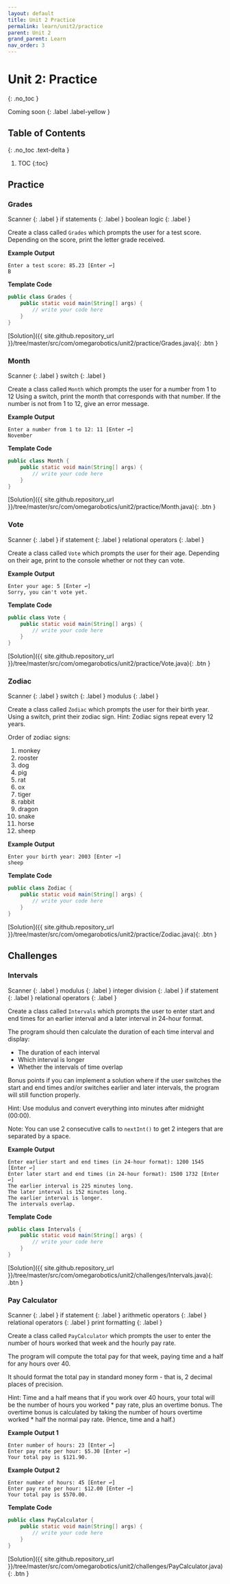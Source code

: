 ```yaml
---
layout: default
title: Unit 2 Practice
permalink: learn/unit2/practice
parent: Unit 2
grand_parent: Learn
nav_order: 3
---
```


<!-- prettier-ignore-start -->

# Unit 2: Practice
{: .no_toc }

Coming soon
{: .label .label-yellow }

## Table of Contents
{: .no_toc .text-delta }

1. TOC
{:toc}

<!-- prettier-ignore-end -->

## Practice

### Grades

<!-- prettier-ignore-start -->

Scanner
{: .label }
if statements
{: .label }
boolean logic
{: .label }

<!-- prettier-ignore-end -->

Create a class called `Grades` which prompts the user for a test score.
Depending on the score, print the letter grade received.

**Example Output**

```
Enter a test score: 85.23 [Enter ↩]
B
```

**Template Code**

```java
public class Grades {
    public static void main(String[] args) {
        // write your code here
    }
}
```

<!-- prettier-ignore -->
[Solution]({{ site.github.repository_url }}/tree/master/src/com/omegarobotics/unit2/practice/Grades.java){: .btn }

### Month

<!-- prettier-ignore-start -->

Scanner
{: .label }
switch
{: .label }

<!-- prettier-ignore-end -->

Create a class called `Month` which prompts the user for a number from 1 to 12
Using a switch, print the month that corresponds with that number.
If the number is not from 1 to 12, give an error message.

**Example Output**

```
Enter a number from 1 to 12: 11 [Enter ↩]
November
```

**Template Code**

```java
public class Month {
    public static void main(String[] args) {
        // write your code here
    }
}
```

<!-- prettier-ignore -->
[Solution]({{ site.github.repository_url }}/tree/master/src/com/omegarobotics/unit2/practice/Month.java){: .btn }

### Vote

<!-- prettier-ignore-start -->

Scanner
{: .label }
if statement
{: .label }
relational operators
{: .label }

<!-- prettier-ignore-end -->

Create a class called `Vote` which prompts the user for their age.
Depending on their age, print to the console whether or not they can vote.

**Example Output**

```
Enter your age: 5 [Enter ↩]
Sorry, you can't vote yet.
```

**Template Code**

```java
public class Vote {
    public static void main(String[] args) {
        // write your code here
    }
}
```

<!-- prettier-ignore -->
[Solution]({{ site.github.repository_url }}/tree/master/src/com/omegarobotics/unit2/practice/Vote.java){: .btn }

### Zodiac

<!-- prettier-ignore-start -->

Scanner
{: .label }
switch
{: .label }
modulus
{: .label }

<!-- prettier-ignore-end -->

Create a class called `Zodiac` which prompts the user for their birth year.
Using a switch, print their zodiac sign. Hint: Zodiac signs repeat every 12 years.

Order of zodiac signs:
1. monkey
2. rooster
3. dog
4. pig
5. rat
6. ox
7. tiger
8. rabbit
9. dragon
10. snake
11. horse
12. sheep

**Example Output**

```
Enter your birth year: 2003 [Enter ↩]
sheep
```

**Template Code**

```java
public class Zodiac {
    public static void main(String[] args) {
        // write your code here
    }
}
```

<!-- prettier-ignore -->
[Solution]({{ site.github.repository_url }}/tree/master/src/com/omegarobotics/unit2/practice/Zodiac.java){: .btn }

## Challenges

### Intervals

<!-- prettier-ignore-start -->

Scanner
{: .label }
modulus
{: .label }
integer division
{: .label }
if statement
{: .label }
relational operators
{: .label }

<!-- prettier-ignore-end -->

Create a class called `Intervals` which prompts the user to enter start and end times
for an earlier interval and a later interval in 24-hour format.

The program should then calculate the duration of each time interval and display:
- The duration of each interval
- Which interval is longer
- Whether the intervals of time overlap

Bonus points if you can implement a solution where if the user switches the start and end times
and/or switches earlier and later intervals, the program will still function properly.

Hint: Use modulus and convert everything into minutes after midnight (00:00).

Note: You can use 2 consecutive calls to `nextInt()` to get 2 integers that are separated by a space.

**Example Output**

```
Enter earlier start and end times (in 24-hour format): 1200 1545 [Enter ↩]
Enter later start and end times (in 24-hour format): 1500 1732 [Enter ↩]
The earlier interval is 225 minutes long.
The later interval is 152 minutes long.
The earlier interval is longer.
The intervals overlap.
```

**Template Code**

```java
public class Intervals {
    public static void main(String[] args) {
        // write your code here
    }
}
```

<!-- prettier-ignore -->
[Solution]({{ site.github.repository_url }}/tree/master/src/com/omegarobotics/unit2/challenges/Intervals.java){: .btn }

### Pay Calculator

<!-- prettier-ignore-start -->

Scanner
{: .label }
if statement
{: .label }
arithmetic operators
{: .label }
relational operators
{: .label }
print formatting
{: .label }

<!-- prettier-ignore-end -->

Create a class called `PayCalculator` which prompts the user to enter the
number of hours worked that week and the hourly pay rate.

The program will compute the total pay for that week, paying time and a half
for any hours over 40.

It should format the total pay in standard money form - that is, 2 decimal places of precision.

Hint: Time and a half means that if you work over 40 hours, your total will be the number
of hours you worked * pay rate, plus an overtime bonus. The overtime bonus is calculated by
taking the number of hours overtime worked * half the normal pay rate. (Hence, time and a half.)

**Example Output 1**

```
Enter number of hours: 23 [Enter ↩]
Enter pay rate per hour: $5.30 [Enter ↩]
Your total pay is $121.90.
```

**Example Output 2**

```
Enter number of hours: 45 [Enter ↩]
Enter pay rate per hour: $12.00 [Enter ↩]
Your total pay is $570.00.
```

**Template Code**

```java
public class PayCalculator {
    public static void main(String[] args) {
        // write your code here
    }
}
```

<!-- prettier-ignore -->
[Solution]({{ site.github.repository_url }}/tree/master/src/com/omegarobotics/unit2/challenges/PayCalculator.java){: .btn }
